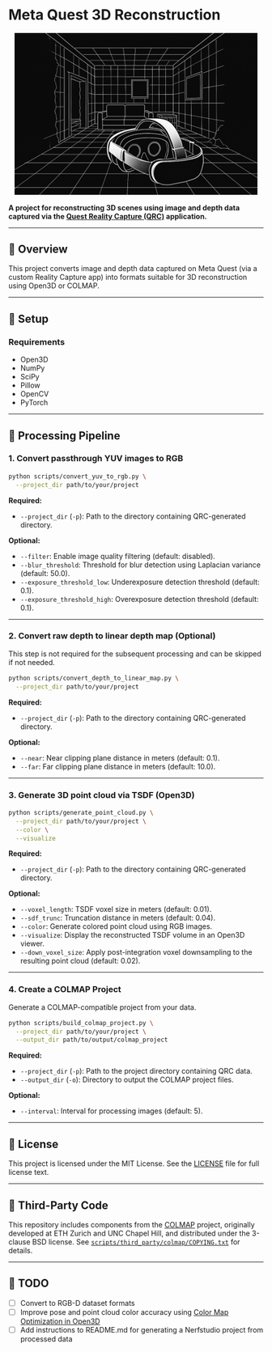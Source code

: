 # Meta Quest 3D Reconstruction

<p align="center">
  <img src="docs/overview.png" alt="QuestRealityCapture" width="480"/>
</p>

**A project for reconstructing 3D scenes using image and depth data captured via the [Quest Reality Capture (QRC)](https://github.com/t-34400/QuestRealityCapture/) application.**

---

## 🧭 Overview

This project converts image and depth data captured on Meta Quest (via a custom Reality Capture app) into formats suitable for 3D reconstruction using Open3D or COLMAP.

---

## 🚀 Setup

### Requirements

* Open3D
* NumPy
* SciPy
* Pillow
* OpenCV
* PyTorch

---

## 🔧 Processing Pipeline

### 1. Convert passthrough YUV images to RGB

```bash
python scripts/convert_yuv_to_rgb.py \
  --project_dir path/to/your/project
```

**Required:**

* `--project_dir` (`-p`): Path to the directory containing QRC-generated directory.

**Optional:**

* `--filter`: Enable image quality filtering (default: disabled).
* `--blur_threshold`: Threshold for blur detection using Laplacian variance (default: 50.0).
* `--exposure_threshold_low`: Underexposure detection threshold (default: 0.1).
* `--exposure_threshold_high`: Overexposure detection threshold (default: 0.1).

---

### 2. Convert raw depth to linear depth map (Optional)

This step is not required for the subsequent processing and can be skipped if not needed.

```bash
python scripts/convert_depth_to_linear_map.py \
  --project_dir path/to/your/project
```

**Required:**

* `--project_dir` (`-p`): Path to the directory containing QRC-generated directory.

**Optional:**

* `--near`: Near clipping plane distance in meters (default: 0.1).
* `--far`: Far clipping plane distance in meters (default: 10.0).

---

### 3. Generate 3D point cloud via TSDF (Open3D)

```bash
python scripts/generate_point_cloud.py \
  --project_dir path/to/your/project \
  --color \
  --visualize
```

**Required:**

* `--project_dir` (`-p`): Path to the directory containing QRC-generated directory.

**Optional:**

* `--voxel_length`: TSDF voxel size in meters (default: 0.01).
* `--sdf_trunc`: Truncation distance in meters (default: 0.04).
* `--color`: Generate colored point cloud using RGB images.
* `--visualize`: Display the reconstructed TSDF volume in an Open3D viewer.
* `--down_voxel_size`: Apply post-integration voxel downsampling to the resulting point cloud (default: 0.02).

---

### 4. Create a COLMAP Project

Generate a COLMAP-compatible project from your data.

```bash
python scripts/build_colmap_project.py \
  --project_dir path/to/your/project \
  --output_dir path/to/output/colmap_project
```

**Required:**

* `--project_dir` (`-p`): Path to the project directory containing QRC data.
* `--output_dir` (`-o`): Directory to output the COLMAP project files.

**Optional:**

* `--interval`: Interval for processing images (default: 5).

---

## 📝 License

This project is licensed under the MIT License.
See the [LICENSE](LICENSE) file for full license text.

---

## 🧩 Third-Party Code
This repository includes components from the [COLMAP](https://github.com/colmap/colmap) project,
originally developed at ETH Zurich and UNC Chapel Hill, and distributed under the 3-clause BSD license.
See [`scripts/third_party/colmap/COPYING.txt`](./scripts/third_party/colmap/COPYING.txt) for details.

---

## 📌 TODO

* [ ] Convert to RGB-D dataset formats
* [ ] Improve pose and point cloud color accuracy using [Color Map Optimization in Open3D](https://www.open3d.org/docs/latest/tutorial/pipelines/color_map_optimization.html)
* [ ] Add instructions to README.md for generating a Nerfstudio project from processed data
